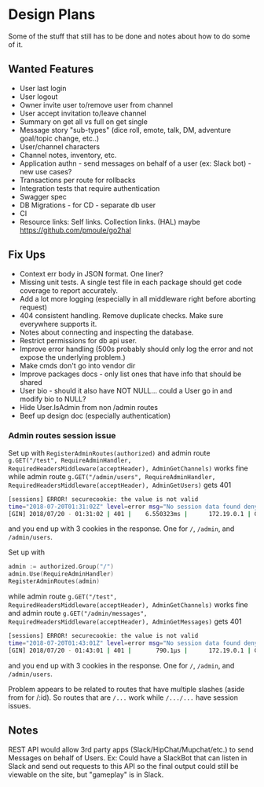 # Design Plans

Some of the stuff that still has to be done and notes about how to do some of it.

## Wanted Features

- User last login
- User logout
- Owner invite user to/remove user from channel
- User accept invitation to/leave channel
- Summary on get all vs full on get single
- Message story "sub-types" (dice roll, emote, talk, DM, adventure goal/topic change, etc..)
- User/channel characters
- Channel notes, inventory, etc.
- Application authn - send messages on behalf of a user (ex: Slack bot) - new use cases?
- Transactions per route for rollbacks
- Integration tests that require authentication
- Swagger spec
- DB Migrations - for CD - separate db user
- CI
- Resource links: Self links. Collection links. (HAL) maybe https://github.com/pmoule/go2hal

## Fix Ups

- Context err body in JSON format. One liner?
- Missing unit tests. A single test file in each package should get code coverage to report accurately.
- Add a lot more logging (especially in all middleware right before aborting request)
- 404 consistent handling. Remove duplicate checks. Make sure everywhere supports it.
- Notes about connecting and inspecting the database.
- Restrict permissions for db api user.
- Improve error handling (500s probably should only log the error and not expose the underlying problem.)
- Make cmds don't go into vendor dir
- Improve packages docs - only list ones that have info that should be shared
- User bio - should it also have NOT NULL... could a User go in and modify bio to NULL?
- Hide User.IsAdmin from non /admin routes
- Beef up design doc (especially authentication)

### Admin routes session issue

Set up with `RegisterAdminRoutes(authorized)`
and admin route `g.GET("/test", RequireAdminHandler, RequiredHeadersMiddleware(acceptHeader), AdminGetChannels)` works fine
while admin route `g.GET("/admin/users", RequireAdminHandler, RequiredHeadersMiddleware(acceptHeader), AdminGetUsers)` gets 401

```bash
[sessions] ERROR! securecookie: the value is not valid
time="2018-07-20T01:31:02Z" level=error msg="No session data found denying access."
[GIN] 2018/07/20 - 01:31:02 | 401 |    6.550323ms |      172.19.0.1 | GET      /admin/users
```

and you end up with 3 cookies in the response. One for `/`, `/admin`, and `/admin/users`.

Set up with

```go
admin := authorized.Group("/")
admin.Use(RequireAdminHandler)
RegisterAdminRoutes(admin)
```

while admin route `g.GET("/test", RequiredHeadersMiddleware(acceptHeader), AdminGetChannels)` works fine
and admin route `g.GET("/admin/messages", RequiredHeadersMiddleware(acceptHeader), AdminGetMessages)` gets 401

```bash
[sessions] ERROR! securecookie: the value is not valid
time="2018-07-20T01:43:01Z" level=error msg="No session data found denying access."
[GIN] 2018/07/20 - 01:43:01 | 401 |       790.1µs |      172.19.0.1 | GET      /admin/users
```

and you end up with 3 cookies in the response. One for `/`, `/admin`, and `/admin/users`.

Problem appears to be related to routes that have multiple slashes (aside from for /:id). So routes that are
`/...` work while `/.../...` have session issues.

## Notes

REST API would allow 3rd party apps (Slack/HipChat/Mupchat/etc.) to send Messages on behalf of Users.
Ex: Could have a SlackBot that can listen in Slack and send out requests to this API so
the final output could still be viewable on the site, but "gameplay" is in Slack.